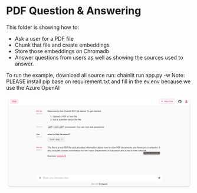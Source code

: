 # PDF Question & Answering

This folder is showing how to:

- Ask a user for a PDF file
- Chunk that file and create embeddings
- Store those embeddings on Chromadb
- Answer questions from users as well as showing the sources used to answer.

To run the example, download all source run: chainlit run app.py -w
Note: PLEASE install pip base on requirement.txt and fill in the ev.env because we use the Azure OpenAI

![Rendering](./rendering.png)
